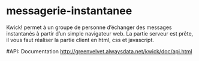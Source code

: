 # messagerie-instantanee
Kwick! permet à un groupe de personne d’échanger des messages instantanés à partir d’un simple navigateur web. La partie serveur est prête, il vous faut réaliser la partie client en html, css et javascript.


#API: Documentation http://greenvelvet.alwaysdata.net/kwick/doc/api.html
